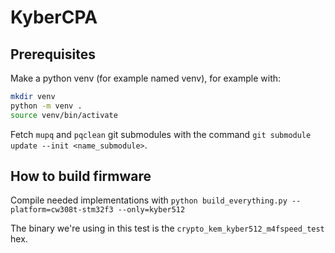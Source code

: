 # KyberCPA

## Prerequisites
Make a python venv (for example named venv), for example with:
```sh
mkdir venv
python -m venv .
source venv/bin/activate
```

Fetch `mupq` and `pqclean` git submodules with the command `git submodule update --init <name_submodule>`.

## How to build firmware
Compile needed implementations with `python build_everything.py --platform=cw308t-stm32f3 --only=kyber512`

The binary we're using in this test is the `crypto_kem_kyber512_m4fspeed_test` hex.

